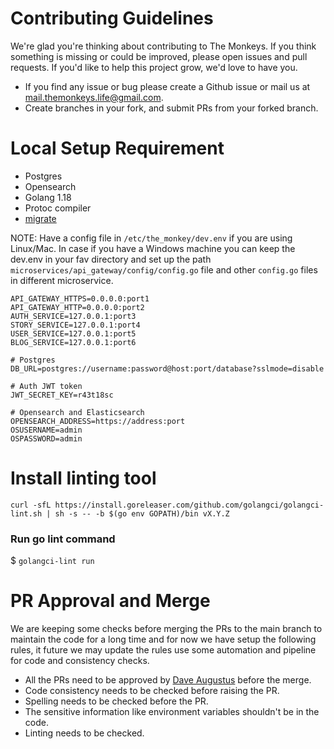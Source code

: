 # Contributing Guidelines
We're glad you're thinking about contributing to The Monkeys. If you think something is missing or could be improved, please open issues and pull requests. If you'd like to help this project grow, we'd love to have you. 

* If you find any issue or bug please create a Github issue or mail us at [mail.themonkeys.life@gmail.com](mail.themonkeys.life@gmail.com). 
* Create branches in your fork, and submit PRs from your forked branch.

# Local Setup Requirement
* Postgres
* Opensearch
* Golang 1.18
* Protoc compiler
* [migrate](https://github.com/golang-migrate/migrate)

NOTE: Have a config file in `/etc/the_monkey/dev.env` if you are using Linux/Mac. In case if you have a Windows machine you can keep the dev.env in your fav directory and set up the path `microservices/api_gateway/config/config.go` file and other `config.go` files in different microservice.

```
API_GATEWAY_HTTPS=0.0.0.0:port1
API_GATEWAY_HTTP=0.0.0.0:port2
AUTH_SERVICE=127.0.0.1:port3
STORY_SERVICE=127.0.0.1:port4
USER_SERVICE=127.0.0.1:port5
BLOG_SERVICE=127.0.0.1:port6

# Postgres
DB_URL=postgres://username:password@host:port/database?sslmode=disable

# Auth JWT token
JWT_SECRET_KEY=r43t18sc

# Opensearch and Elasticsearch
OPENSEARCH_ADDRESS=https://address:port
OSUSERNAME=admin
OSPASSWORD=admin

```




# Install linting tool
```
curl -sfL https://install.goreleaser.com/github.com/golangci/golangci-lint.sh | sh -s -- -b $(go env GOPATH)/bin vX.Y.Z
```

### Run go lint command
$ `golangci-lint run`



# PR Approval and Merge

We are keeping some checks before merging the PRs to the main branch to maintain the code for a long time and for now we have setup the following rules, it future we may update the rules use some automation and pipeline for code and consistency checks.

* All the PRs need to be approved by [Dave Augustus](https://github.com/daveaugustus) before the merge.
* Code consistency needs to be checked before raising the PR.
* Spelling needs to be checked before the PR.
* The sensitive information like environment variables shouldn't be in the code.
* Linting needs to be checked.

